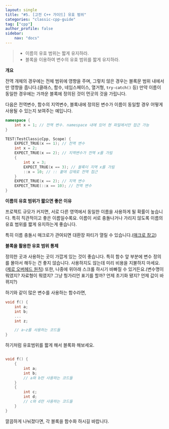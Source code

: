 ```yaml
---
layout: single
title: "#5. [고전 C++ 가이드] 유효 범위"
categories: "classic-cpp-guide"
tag: ["cpp"]
author_profile: false
sidebar: 
    nav: "docs"
---
```


> * 이름의 유효 범위는 짧게 유지하라.
> * 블록을 이용하여 변수의 유효 범위를 짧게 유지하라.

**개요**

전역 개체의 경우에는 전체 범위에 영향을 주며, 그렇치 않은 경우는 블록문 범위 내에서만 영향을 줍니다.(클래스, 함수, 네임스페이스, 열거형, `try-catch()` 등) 만약 이름이 동일한 경우에는 가까운 블록에 정의된 것이 먼곳의 것을 가립니다. 

다음은 전역변수, 함수의 지역변수, 블록내에 정의된 변수가 이름이 동일할 경우 어떻게 사용될 수 있는지 보여주는 예입니다. 

```cpp
namespace {
    int x = 1; // 전역 변수. namespace 내에 있어 현 파일에서만 접근 가능
}

TEST(TestClassicCpp, Scope) {
    EXPECT_TRUE(x == 1); // 전역 변수
    int x = 2; 
    EXPECT_TRUE(x == 2); // 지역변수가 전역 x를 가림
    {
        int x = 3;
        EXPECT_TRUE(x == 3); // 블록이 지역 x를 가림
        ::x = 10; // :: 붙여 강제로 전역 접근
    } 
    EXPECT_TRUE(x == 2); // 지역 변수
    EXPECT_TRUE(::x == 10); // 전역 변수
}
```

**이름의 유효 범위가 짧으면 좋은 이유**

프로젝트 규모가 커지면, 서로 다른 영역에서 동일한 이름을 사용하게 될 확률이 높습니다. 특히 직관적이고 좋은 이름일수록요. 이름이 서로 충돌나거나 가리지 않도록 이름의 유효 범위를 짧게 유지하는게 좋습니다.

특히 이름 충돌시 매크로가 관여되면 대환장 파티가 열릴 수 있습니다.([매크로 참고](https://tango1202.github.io/classic-cpp-guide/classic-cpp-guide-macro/))

**블록을 활용한 유효 범위 통제**

정의한 곳과 사용하는 곳이 가깝게 있는 것이 좋습니다. 특히 함수 앞 부분에 변수 정의를 몰아서 해두는 건 좋지 않습니다. 사용하지도 않는데 미리 비용을 지불하지 마세요.([제로 오버헤드 원칙](https://tango1202.github.io/principle/zero-overhead/)) 또한, 나중에 위아래 스크롤 하시기 바빠질 수 있거든요.(변수명이 뭐였지? 자료형이 뭐였지? 그냥 헝가리언 표기를 할까? 언제 초기화 됐지? 언제 값이 바뀌지?) 
 
하기와 같이 많은 변수를 사용하는 함수라면,

```cpp
void f() {
    int a;
    int b;
    ...
    int z;

    // a~z를 사용하는 코드들
}
```

하기처럼 유효범위를 짧게 해서 블록화 해보세요.

```cpp

void f() {
    {
        int a;
        int b;
        // a와 b만 사용하는 코드들
    }
    {
        int c;
        int d;
        // c와 d만 사용하는 코드들
    }
}
```

깔끔하게 나눠졌다면, 각 블록을 함수화 하시길 바랍니다.
